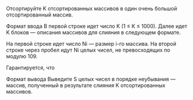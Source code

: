 Отсортируйте K отсортированных массивов в один очень большой отсортированный массив.

Формат ввода
В первой строке идет число K (1 ≤ K ≤ 1000). Далее идет K блоков — описания массивов для слияния в следующем формате.

На первой строке идет число Ni — размер i-го массива. На второй строке через пробел идут Ni целых чисел, не превосходящих по модулю 109.

Гарантируется, что


Формат вывода
Выведите S целых чисел в порядке неубывания — массив, полученный в результате слияния K отсортированных массивов.
